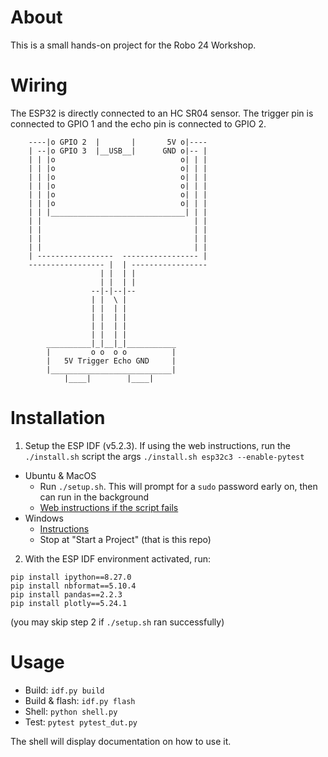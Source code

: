 # About
This is a small hands-on project for the Robo 24 Workshop. 

# Wiring
The ESP32 is directly connected to an HC SR04 sensor. The trigger pin is connected to GPIO 1 and the echo pin is connected to GPIO 2.
```
    ----|o GPIO 2  |       |       5V o|----
    | --|o GPIO 3  |__USB__|      GND o|-- |
    | | |o                            o| | |
    | | |o                            o| | |
    | | |o                            o| | |
    | | |o                            o| | |
    | | |o                            o| | |
    | | |o                            o| | |
    | | |______________________________| | |
    | |                                  | |
    | |                                  | |
    | |                                  | |
    | |                                  | |
    | -----------------  ----------------- |
    ----------------- |  | -----------------
                    | |  | |
                    | |  | |
                  --|-|--|--
                  | |  \ |
                  | |  | |
                  | |  | |
                  | |  | |
                  | |  | |
        __________|_|__|_|___________
        |         o o  o o          |
        |   5V Trigger Echo GND     |
        |___________________________|
            |____|        |____|
```

# Installation
1. Setup the ESP IDF (v5.2.3). If using the web instructions, run the `./install.sh` script the args `./install.sh esp32c3 --enable-pytest`
  - Ubuntu & MacOS
    - Run `./setup.sh`. This will prompt for a `sudo` password early on, then can run in the background
    - [Web instructions if the script fails](https://docs.espressif.com/projects/esp-idf/en/stable/esp32/get-started/linux-macos-setup.html#step-1-install-prerequisites)
  - Windows
    - [Instructions](https://docs.espressif.com/projects/esp-idf/en/stable/esp32/get-started/windows-setup.html)
    - Stop at "Start a Project" (that is this repo)
2. With the ESP IDF environment activated, run:
```
pip install ipython==8.27.0
pip install nbformat==5.10.4
pip install pandas==2.2.3
pip install plotly==5.24.1
```
(you may skip step 2 if `./setup.sh` ran successfully)

# Usage
- Build: `idf.py build`
- Build & flash: `idf.py flash`
- Shell: `python shell.py`
- Test: `pytest pytest_dut.py`

The shell will display documentation on how to use it.
